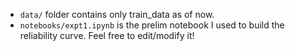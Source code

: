 - `data/` folder contains only train_data as of now. 
- `notebooks/expt1.ipynb` is the prelim notebook I used to build the reliability curve. Feel free to edit/modify it!
